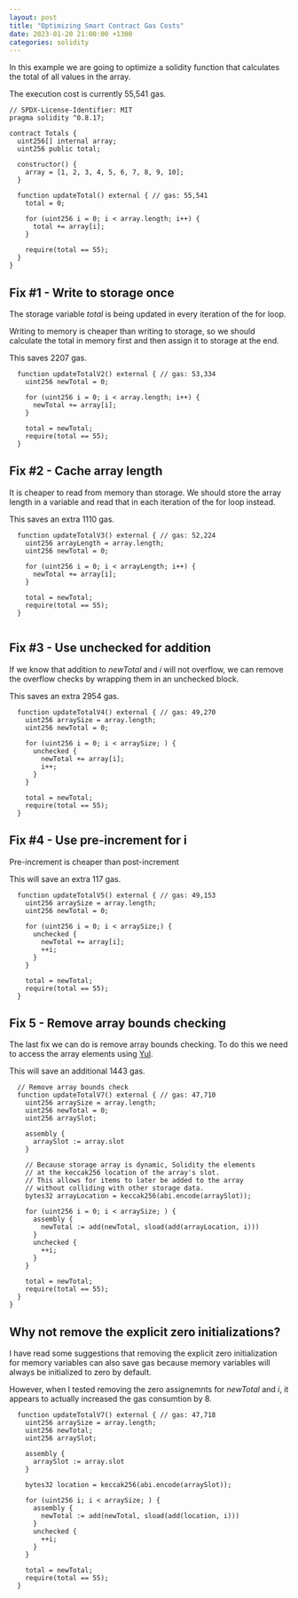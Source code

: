 ```yaml
---
layout: post
title: "Optimizing Smart Contract Gas Costs"
date: 2023-01-20 21:00:00 +1300
categories: solidity
---
```


In this example we are going to optimize a solidity function that calculates the total of all values in the array.

The execution cost is currently 55,541 gas.

```solidity
// SPDX-License-Identifier: MIT
pragma solidity ^0.8.17;

contract Totals {
  uint256[] internal array;
  uint256 public total;

  constructor() {
    array = [1, 2, 3, 4, 5, 6, 7, 8, 9, 10];
  }

  function updateTotal() external { // gas: 55,541
    total = 0;

    for (uint256 i = 0; i < array.length; i++) {
      total += array[i];
    }

    require(total == 55);
  }
}
```
## Fix #1 - Write to storage once

The storage variable *total* is being updated in every iteration of the for loop.

Writing to memory is cheaper than writing to storage, so we should calculate the total in memory first and then assign it to storage at the end.

This saves 2207 gas.

```solidity
  function updateTotalV2() external { // gas: 53,334
    uint256 newTotal = 0;

    for (uint256 i = 0; i < array.length; i++) {
      newTotal += array[i];
    }

    total = newTotal;
    require(total == 55);
  }

```
## Fix #2 - Cache array length

It is cheaper to read from memory than storage. We should store the array length in a variable and read that in each iteration of the for loop instead.

This saves an extra 1110 gas.

```solidity
  function updateTotalV3() external { // gas: 52,224 
    uint256 arrayLength = array.length;
    uint256 newTotal = 0;

    for (uint256 i = 0; i < arrayLength; i++) {
      newTotal += array[i];
    }

    total = newTotal;
    require(total == 55);
  }
  
```

## Fix #3 - Use unchecked for addition
If we know that addition to *newTotal* and *i* will not overflow, we can remove the overflow checks by wrapping them in an unchecked block.

This saves an extra 2954 gas.

```solidity
  function updateTotalV4() external { // gas: 49,270 
    uint256 arraySize = array.length;
    uint256 newTotal = 0;

    for (uint256 i = 0; i < arraySize; ) {
      unchecked {
        newTotal += array[i];
        i++;
      }
    }

    total = newTotal;
    require(total == 55);
  }

```

## Fix #4 - Use pre-increment for i

Pre-increment is cheaper than post-increment

This will save an extra 117 gas.

```solidity
  function updateTotalV5() external { // gas: 49,153 
    uint256 arraySize = array.length;
    uint256 newTotal = 0;

    for (uint256 i = 0; i < arraySize;) {
      unchecked {
        newTotal += array[i];
        ++i;
      }
    }

    total = newTotal;
    require(total == 55);
  }

```

## Fix 5 - Remove array bounds checking

The last fix we can do is remove array bounds checking.
To do this we need to access the array elements using [Yul](https://docs.soliditylang.org/en/v0.8.17/yul.html).

This will save an additional 1443 gas.

```solidity
  // Remove array bounds check
  function updateTotalV7() external { // gas: 47,710 
    uint256 arraySize = array.length;
    uint256 newTotal = 0;
    uint256 arraySlot;

    assembly {
      arraySlot := array.slot
    }

    // Because storage array is dynamic, Solidity the elements
    // at the keccak256 location of the array's slot.
    // This allows for items to later be added to the array
    // without colliding with other storage data.
    bytes32 arrayLocation = keccak256(abi.encode(arraySlot));

    for (uint256 i = 0; i < arraySize; ) {
      assembly {
        newTotal := add(newTotal, sload(add(arrayLocation, i)))
      }
      unchecked {
        ++i;
      }
    }

    total = newTotal;
    require(total == 55);
  }
}
```

## Why not remove the explicit zero initializations?

I have read some suggestions that removing the explicit zero initialization for memory variables can also save gas because memory variables will always be initialized to zero by default.

However, when I tested removing the zero assignemnts for *newTotal* and *i*, it appears to actually increased the gas consumtion by 8.

```solidity
  function updateTotalV7() external { // gas: 47,718 
    uint256 arraySize = array.length;
    uint256 newTotal;
    uint256 arraySlot;

    assembly {
      arraySlot := array.slot
    }

    bytes32 location = keccak256(abi.encode(arraySlot));

    for (uint256 i; i < arraySize; ) {
      assembly {
        newTotal := add(newTotal, sload(add(location, i)))
      }
      unchecked {
        ++i;
      }
    }

    total = newTotal;
    require(total == 55);
  }
```
